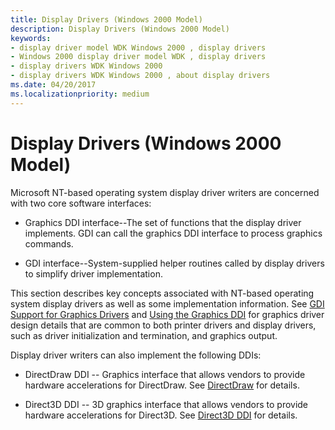 ```yaml
---
title: Display Drivers (Windows 2000 Model)
description: Display Drivers (Windows 2000 Model)
keywords:
- display driver model WDK Windows 2000 , display drivers
- Windows 2000 display driver model WDK , display drivers
- display drivers WDK Windows 2000
- display drivers WDK Windows 2000 , about display drivers
ms.date: 04/20/2017
ms.localizationpriority: medium
---
```


# Display Drivers (Windows 2000 Model)

Microsoft NT-based operating system display driver writers are concerned with two core software interfaces:

- Graphics DDI interface--The set of functions that the display driver implements. GDI can call the graphics DDI interface to process graphics commands.

- GDI interface--System-supplied helper routines called by display drivers to simplify driver implementation.

This section describes key concepts associated with NT-based operating system display drivers as well as some implementation information. See [GDI Support for Graphics Drivers](gdi-support-for-graphics-drivers.md) and [Using the Graphics DDI](using-the-graphics-ddi.md) for graphics driver design details that are common to both printer drivers and display drivers, such as driver initialization and termination, and graphics output.

Display driver writers can also implement the following DDIs:

- DirectDraw DDI -- Graphics interface that allows vendors to provide hardware accelerations for DirectDraw. See [DirectDraw](directdraw.md) for details.

- Direct3D DDI -- 3D graphics interface that allows vendors to provide hardware accelerations for Direct3D. See [Direct3D DDI](direct3d.md) for details.
